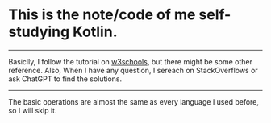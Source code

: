 # This is the note/code of me self-studying Kotlin.
---
Basiclly, I follow the tutorial on [w3schools](https://www.w3schools.com/KOTLIN/index.php), but there might be some other reference.
Also, When I have any question, I sereach on StackOverflows or ask ChatGPT to find the solutions.

---

The basic operations are almost the same as every language I used before, so I will skip it.

